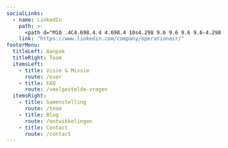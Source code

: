 ```yaml
---
socialLinks:
  - name: LinkedIn
    path: >-
      <path d="M10 .4C4.698.4.4 4.698.4 10s4.298 9.6 9.6 9.6 9.6-4.298 9.6-9.6S15.302.4 10 .4zM7.65 13.979H5.706V7.723H7.65v6.256zm-.984-7.024c-.614 0-1.011-.435-1.011-.973 0-.549.409-.971 1.036-.971s1.011.422 1.023.971c0 .538-.396.973-1.048.973zm8.084 7.024h-1.944v-3.467c0-.807-.282-1.355-.985-1.355-.537 0-.856.371-.997.728-.052.127-.065.307-.065.486v3.607H8.814v-4.26c0-.781-.025-1.434-.051-1.996h1.689l.089.869h.039c.256-.408.883-1.01 1.932-1.01 1.279 0 2.238.857 2.238 2.699v3.699z"/>
    link: "https://www.linkedin.com/company/operationair/"
footerMenu:
  titleLeft: Aanpak
  titleRight: Team
  itemsLeft:
    - title: Visie & Missie
      route: /over
    - title: FAQ
      route: /veelgestelde-vragen
  itemsRight:
    - title: Samenstelling
      route: /team
    - title: Blog
      route: /ontwikkelingen
    - title: Contact
      route: /contact
---
```

